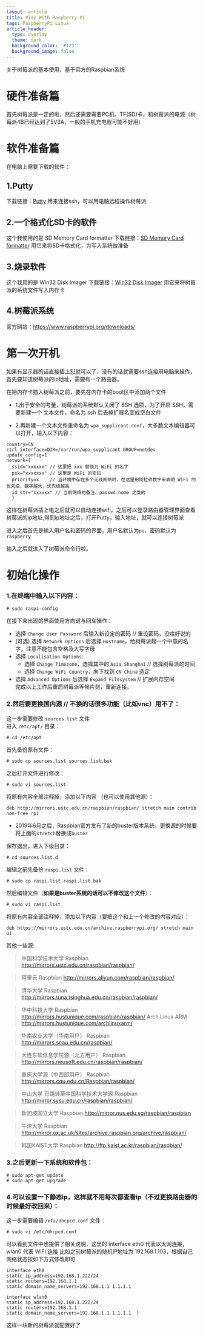 ```yaml
---
layout: article
title: Play With Raspberry Pi
tags: PaspberryPi Linux
article_header:
  type: overlay
  theme: dark
  background_color: '#123'
  background_image: false
---
```


关于树莓派的基本使用，基于官方的Raspbian系统

<!--more-->

# 硬件准备篇

首先树莓派是一定的啦，然后还需要需要PC机、TF(SD)卡，和树莓派的电源（树莓派4B已经达到了5V3A，一般的手机充电器可能不好用）

# 软件准备篇

在电脑上需要下载的软件：
## 1.Putty
下载链接：[Putty](https://www.putty.org)
用来连接ssh，可以用电脑远程操作树莓派

## 2.一个格式化SD卡的软件
这个我使用的是 SD Memory Card formatter
下载链接：[SD Memory Card formatter](https://www.sdcard.org)
用它来将SD卡格式化，为写入系统做准备

## 3.烧录软件
这个我用的是 Win32 Disk Imager
下载链接：[Win32 Disk Imager](https://sourceforge.net/projects/win32diskimager/)
用它来将树莓派的系统文件写入内存卡

## 4.树莓派系统
官方网站：https://www.raspberrypi.org/downloads/

# 第一次开机

如果有显示器的话直接插上怼就可以了，没有的话就需要ssh连接用电脑来操作，首先要知道树莓派的ip地址，需要有一个路由器。

在把内存卡插入树莓派之前，要先在内存卡的boot区中添加两个文件

- 1.出于安全的考量，树莓派的系统默认关闭了 SSH 选项，为了开启 SSH，需要新建一个
文本文件，命名为 ssh 后去掉扩展名变成空白文件

- 2.再新建一个文本文件重命名为 `wpa_supplicant.conf`，大多数文本编辑器可以打开，输入以下内容：

```
country=CN  
ctrl_interface=DIR=/var/run/wpa_supplicant GROUP=netdev  
update_config=1  
network={  
  ssid="xxxxxx" // 这里把 xxx 替换为 WiFi 的名字  
  psk="xxxxxxx" // 这里是 WiFi 的密码  
  priority=x    // 当环境中存在多个无线网络时，在这里用阿拉伯数字来表明 WiFi 的优先级，数字越大，优先级越高  
  id_str="xxxxxx" // 当前网络的备注，passwd_home 之类的  
  }  
```

这样在树莓派插上电之后就可以自动连接wifi，之后可以登录路由器管理界面查看树莓派的ip地址,得到ip地址之后，打开Putty，输入地址，就可以连接树莓派

进入之后首先是输入用户名和密码的界面，用户名默认为`pi`，密码默认为`raspberry`

输入之后就进入了树莓派命令行啦。

# 初始化操作

### 1.在终端中输入以下内容：
```
# sudo raspi-config
```

在接下来出现的界面使用方向键与回车操作：

- 选择 `Change User Password` 后输入新设定的密码 // 重设密码，没啥好说的  
- (可选) 选择 `Network Options` 后选择 `Hostname`，给树莓派起一个中意的名字，注意不能包含空格及大写字母  
- 选择 `Localisation Options`:   
  - 选择 `Change Timezone`，选择其中的 `Asia Shanghai` // 选择树莓派的时间  
  - 选择 `Change WiFi Country`，向下找到 `CN China` 选定  
- 选择 `Advanced Options` 后选择 `Expand Filesystem` // 扩展内存空间  
完成以上工作后重启树莓派等候片刻，重新连接。  

### 2.然后要更换国内源 // 不换的话很多功能（比如vnc）用不了：

这一步需要修改 `sources.list` 文件  
进入 `/etc/apt/` 目录：  
```
# cd /etc/apt
```

首先备份原有文件：
```
# sudo cp sources.list sources.list.bak
```

之后打开文件进行修改：
```
# sudo vi sources.list
```

将原有内容全部注释掉，添加以下内容 （也可以使用其他源）：
```
deb http://mirrors.ustc.edu.cn/raspbian/raspbian/ stretch main contrib non-free rpi
```
- 2019年6月之后，Raspbian官方发布了新的buster版本系统，更换源的时候要将上面的`stretch`替换成`buster`

保存退出，进入下级目录：
```
# cd sources.list.d
```

编辑之前先备份 `raspi.list` 文件：  
```
# sudo cp raspi.list raspi.list.bak
```  
然后编辑文件（**如果是buster系统的话可以不修改这个文件**）：  
```
# sudo vi raspi.list
```

将原有内容全部注释掉，添加以下内容（要把这个和上一个修改的内容对应）：
```
deb https://mirrors.ustc.edu.cn/archive.raspberrypi.org/ stretch main ui
```


其他一些源:
> 中国科学技术大学
Raspbian http://mirrors.ustc.edu.cn/raspbian/raspbian/

> 阿里云
Raspbian http://mirrors.aliyun.com/raspbian/raspbian/

> 清华大学
Raspbian http://mirrors.tuna.tsinghua.edu.cn/raspbian/raspbian/

> 华中科技大学
Raspbian http://mirrors.hustunique.com/raspbian/raspbian/
Arch Linux ARM http://mirrors.hustunique.com/archlinuxarm/

> 华南农业大学（华南用户）
Raspbian http://mirrors.scau.edu.cn/raspbian/

> 大连东软信息学院源（北方用户）
Raspbian http://mirrors.neusoft.edu.cn/raspbian/raspbian/

> 重庆大学源（中西部用户）
Raspbian http://mirrors.cqu.edu.cn/Raspbian/raspbian/

> 中山大学 已跳转至中国科学技术大学源
Raspbian http://mirror.sysu.edu.cn/raspbian/raspbian/

> 新加坡国立大学
Raspbian http://mirror.nus.edu.sg/raspbian/raspbian

> 牛津大学
Raspbian http://mirror.ox.ac.uk/sites/archive.raspbian.org/archive/raspbian/

> 韩国KAIST大学
Raspbian http://ftp.kaist.ac.kr/raspbian/raspbian/

### 3.之后更新一下系统和软件包：  
```
# sudo apt-get update
# sudo apt-get upgrade
```

### 4.可以设置一下静态ip，这样就不用每次都查看ip（不过更换路由器的时候最好改回来）：

这一步需要编辑 `/etc/dhcpcd.conf` 文件：
```
# sudo vi /etc/dhcpcd.conf
```

可以看到文件中也提供了相关说明，这里的 interface eth0 代表以太网连接，wlan0 代表 WiFi 连接
比如之前树莓派的随机IP地址为 192.168.1.103，根据自己网络状态按如下方式修改即可

```
interface eth0  
static ip_address=192.168.1.222/24  
static routers=192.168.1.1  
static domain_name_servers=192.168.1.1 1.1.1.1  

interface wlan0  
static ip_address=192.168.1.222/24  
static routers=192.168.1.1  
static domain_name_servers=192.168.1.1 1.1.1.1  )
```

这样一块新的树莓派就配置好了


